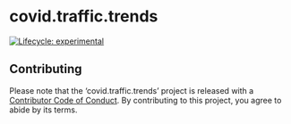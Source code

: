 
# covid.traffic.trends

<!-- badges: start -->

[![Lifecycle:
experimental](https://img.shields.io/badge/lifecycle-experimental-orange.svg)](https://www.tidyverse.org/lifecycle/#experimental)
<!-- badges: end -->

## Contributing

Please note that the ‘covid.traffic.trends’ project is released with a
[Contributor Code of Conduct](CODE_OF_CONDUCT.md). By contributing to
this project, you agree to abide by its terms.
